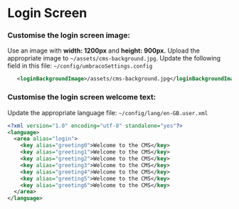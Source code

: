 # Login Screen

### Customise the login screen image:
Use an image with **width: 1200px** and **height: 900px.**
Upload the appropriate image to `~/assets/cms-background.jpg`.
Update the following field in this file: `~/config/umbracoSettings.config`
~~~xml
   <loginBackgroundImage>/assets/cms-background.jpg</loginBackgroundImage>
~~~
### Customise the login screen welcome text:
Update the appropriate language file: `~/config/lang/en-GB.user.xml`

~~~xml
<?xml version="1.0" encoding="utf-8" standalone="yes"?>
<language>
  <area alias="login">
    <key alias="greeting0">Welcome to the CMS</key>
    <key alias="greeting1">Welcome to the CMS</key>
    <key alias="greeting2">Welcome to the CMS</key>
    <key alias="greeting3">Welcome to the CMS</key>
    <key alias="greeting4">Welcome to the CMS</key>
    <key alias="greeting5">Welcome to the CMS</key>
    <key alias="greeting6">Welcome to the CMS</key>
  </area>
</language>
~~~
